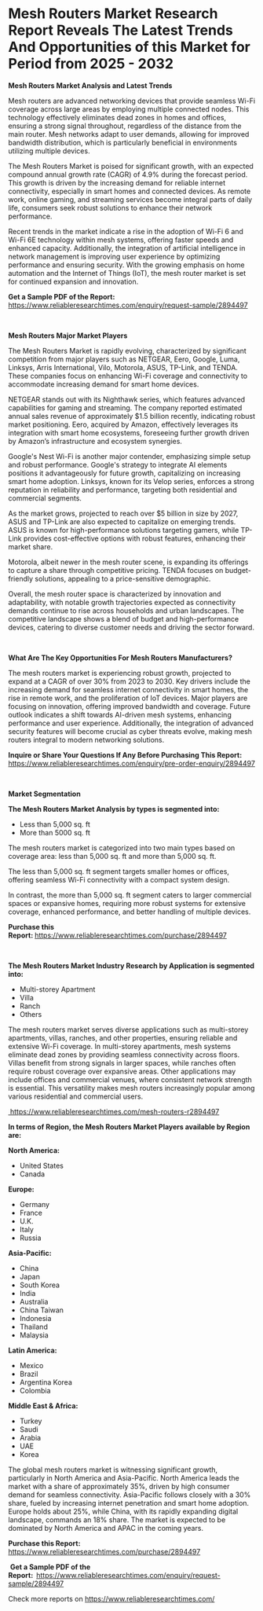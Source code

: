 <p><h1>Mesh Routers Market Research Report Reveals The Latest Trends And Opportunities of this Market for Period from 2025 - 2032</h1></p><p><strong>Mesh Routers Market Analysis and Latest Trends</strong></p>
<p><p>Mesh routers are advanced networking devices that provide seamless Wi-Fi coverage across large areas by employing multiple connected nodes. This technology effectively eliminates dead zones in homes and offices, ensuring a strong signal throughout, regardless of the distance from the main router. Mesh networks adapt to user demands, allowing for improved bandwidth distribution, which is particularly beneficial in environments utilizing multiple devices.</p><p>The Mesh Routers Market is poised for significant growth, with an expected compound annual growth rate (CAGR) of 4.9% during the forecast period. This growth is driven by the increasing demand for reliable internet connectivity, especially in smart homes and connected devices. As remote work, online gaming, and streaming services become integral parts of daily life, consumers seek robust solutions to enhance their network performance.</p><p>Recent trends in the market indicate a rise in the adoption of Wi-Fi 6 and Wi-Fi 6E technology within mesh systems, offering faster speeds and enhanced capacity. Additionally, the integration of artificial intelligence in network management is improving user experience by optimizing performance and ensuring security. With the growing emphasis on home automation and the Internet of Things (IoT), the mesh router market is set for continued expansion and innovation.</p></p>
<p><strong>Get a Sample PDF of the Report:&nbsp;</strong> <a href="https://www.reliableresearchtimes.com/enquiry/request-sample/2894497?utm_campaign=2009&utm_medium=2&utm_source=Github&utm_content=ia&utm_term=15032025&utm_id=mesh-routers">https://www.reliableresearchtimes.com/enquiry/request-sample/2894497</a></p>
<p>&nbsp;</p>
<p><strong>Mesh Routers Major Market Players</strong></p>
<p><p>The Mesh Routers Market is rapidly evolving, characterized by significant competition from major players such as NETGEAR, Eero, Google, Luma, Linksys, Arris International, Vilo, Motorola, ASUS, TP-Link, and TENDA. These companies focus on enhancing Wi-Fi coverage and connectivity to accommodate increasing demand for smart home devices.</p><p>NETGEAR stands out with its Nighthawk series, which features advanced capabilities for gaming and streaming. The company reported estimated annual sales revenue of approximately $1.5 billion recently, indicating robust market positioning. Eero, acquired by Amazon, effectively leverages its integration with smart home ecosystems, foreseeing further growth driven by Amazon’s infrastructure and ecosystem synergies.</p><p>Google's Nest Wi-Fi is another major contender, emphasizing simple setup and robust performance. Google's strategy to integrate AI elements positions it advantageously for future growth, capitalizing on increasing smart home adoption. Linksys, known for its Velop series, enforces a strong reputation in reliability and performance, targeting both residential and commercial segments.</p><p>As the market grows, projected to reach over $5 billion in size by 2027, ASUS and TP-Link are also expected to capitalize on emerging trends. ASUS is known for high-performance solutions targeting gamers, while TP-Link provides cost-effective options with robust features, enhancing their market share.</p><p>Motorola, albeit newer in the mesh router scene, is expanding its offerings to capture a share through competitive pricing. TENDA focuses on budget-friendly solutions, appealing to a price-sensitive demographic.</p><p>Overall, the mesh router space is characterized by innovation and adaptability, with notable growth trajectories expected as connectivity demands continue to rise across households and urban landscapes. The competitive landscape shows a blend of budget and high-performance devices, catering to diverse customer needs and driving the sector forward.</p></p>
<p>&nbsp;</p>
<p><strong>What Are The Key Opportunities For Mesh Routers Manufacturers?</strong></p>
<p><p>The mesh routers market is experiencing robust growth, projected to expand at a CAGR of over 30% from 2023 to 2030. Key drivers include the increasing demand for seamless internet connectivity in smart homes, the rise in remote work, and the proliferation of IoT devices. Major players are focusing on innovation, offering improved bandwidth and coverage. Future outlook indicates a shift towards AI-driven mesh systems, enhancing performance and user experience. Additionally, the integration of advanced security features will become crucial as cyber threats evolve, making mesh routers integral to modern networking solutions.</p></p>
<p><strong>Inquire or Share Your Questions If Any Before Purchasing This Report:</strong> <a href="https://www.reliableresearchtimes.com/enquiry/pre-order-enquiry/2894497?utm_campaign=2009&utm_medium=2&utm_source=Github&utm_content=ia&utm_term=15032025&utm_id=mesh-routers">https://www.reliableresearchtimes.com/enquiry/pre-order-enquiry/2894497</a></p>
<p>&nbsp;</p>
<p><strong>Market Segmentation</strong></p>
<p><strong>The Mesh Routers Market Analysis by types is segmented into:</strong></p>
<p><ul><li>Less than 5,000 sq. ft</li><li>More than 5000 sq. ft</li></ul></p>
<p><p>The mesh routers market is categorized into two main types based on coverage area: less than 5,000 sq. ft and more than 5,000 sq. ft. </p><p>The less than 5,000 sq. ft segment targets smaller homes or offices, offering seamless Wi-Fi connectivity with a compact system design. </p><p>In contrast, the more than 5,000 sq. ft segment caters to larger commercial spaces or expansive homes, requiring more robust systems for extensive coverage, enhanced performance, and better handling of multiple devices.</p></p>
<p><strong>Purchase this Report:&nbsp;</strong><a href="https://www.reliableresearchtimes.com/purchase/2894497?utm_campaign=2009&utm_medium=2&utm_source=Github&utm_content=ia&utm_term=15032025&utm_id=mesh-routers">https://www.reliableresearchtimes.com/purchase/2894497</a></p>
<p>&nbsp;</p>
<p><strong>The Mesh Routers Market Industry Research by Application is segmented into:</strong></p>
<p><ul><li>Multi-storey Apartment</li><li>Villa</li><li>Ranch</li><li>Others</li></ul></p>
<p><p>The mesh routers market serves diverse applications such as multi-storey apartments, villas, ranches, and other properties, ensuring reliable and extensive Wi-Fi coverage. In multi-storey apartments, mesh systems eliminate dead zones by providing seamless connectivity across floors. Villas benefit from strong signals in larger spaces, while ranches often require robust coverage over expansive areas. Other applications may include offices and commercial venues, where consistent network strength is essential. This versatility makes mesh routers increasingly popular among various residential and commercial users.</p></p>
<p><a href="https://www.reliableresearchtimes.com/mesh-routers-r2894497?utm_campaign=2009&utm_medium=2&utm_source=Github&utm_content=ia&utm_term=15032025&utm_id=mesh-routers">&nbsp;https://www.reliableresearchtimes.com/mesh-routers-r2894497</a></p>
<p><strong>In terms of Region, the Mesh Routers Market Players available by Region are:</strong></p>
<p>
    <p> <strong> North America: </strong>
        <ul>
            <li>United States</li>
            <li>Canada</li>
        </ul>
        </p> 
    <p> <strong> Europe: </strong>
        <ul>
            <li>Germany</li>
            <li>France</li>
            <li>U.K.</li>
            <li>Italy</li>
            <li>Russia</li>
        </ul>
        </p> 
    <p> <strong> Asia-Pacific: </strong>
        <ul>
            <li>China</li>
            <li>Japan</li>
            <li>South Korea</li>
            <li>India</li>
            <li>Australia</li>
            <li>China Taiwan</li>
            <li>Indonesia</li>
            <li>Thailand</li>
            <li>Malaysia</li>
        </ul>
        </p> 
    <p> <strong> Latin America: </strong>
        <ul>
            <li>Mexico</li>
            <li>Brazil</li>
            <li>Argentina Korea</li>
            <li>Colombia</li>
        </ul>
        </p> 
    <p> <strong> Middle East & Africa: </strong>
        <ul>
            <li>Turkey</li>
            <li>Saudi</li>
            <li>Arabia</li>
            <li>UAE</li>
            <li>Korea</li>
        </ul>
    </p>
    </p>
<p><p>The global mesh routers market is witnessing significant growth, particularly in North America and Asia-Pacific. North America leads the market with a share of approximately 35%, driven by high consumer demand for seamless connectivity. Asia-Pacific follows closely with a 30% share, fueled by increasing internet penetration and smart home adoption. Europe holds about 25%, while China, with its rapidly expanding digital landscape, commands an 18% share. The market is expected to be dominated by North America and APAC in the coming years.</p></p>
<p><strong>Purchase this Report: </strong><a href="https://www.reliableresearchtimes.com/purchase/2894497?utm_campaign=2009&utm_medium=2&utm_source=Github&utm_content=ia&utm_term=15032025&utm_id=mesh-routers">https://www.reliableresearchtimes.com/purchase/2894497</a></p>
<p>&nbsp;<strong>Get a Sample PDF of the Report:&nbsp;&nbsp;</strong><a href="https://www.reliableresearchtimes.com/enquiry/request-sample/2894497?utm_campaign=2009&utm_medium=2&utm_source=Github&utm_content=ia&utm_term=15032025&utm_id=mesh-routers">https://www.reliableresearchtimes.com/enquiry/request-sample/2894497</a></p>
<p><strong></strong></p>
<p>Check more reports on <a href="https://www.reliableresearchtimes.com/?utm_campaign=2009&utm_medium=2&utm_source=Github&utm_content=ia&utm_term=15032025&utm_id=mesh-routers">https://www.reliableresearchtimes.com/</a></p>